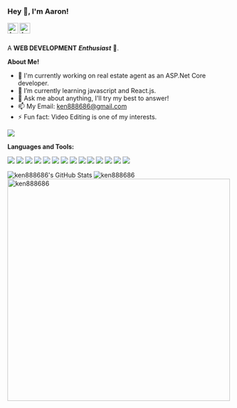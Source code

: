 <!--
**ken888686/ken888686** is a ✨ _special_ ✨ repository because its `README.md` (this file) appears on your GitHub profile.

Here are some ideas to get you started:

- 🔭 I’m currently working on ...
- 🌱 I’m currently learning ...
- 👯 I’m looking to collaborate on ...
- 🤔 I’m looking for help with ...
- 💬 Ask me about ...
- 📫 How to reach me: ...
- 😄 Pronouns: ...
- ⚡ Fun fact: ...
-->

<h3 title="hehehe"> Hey 👋, I'm Aaron!</h3>

<a href="https://www.linkedin.com/in/yungchuntu">
  <img align="left" alt="Aaron's LinkedIn" width="24px" src="https://cdn.jsdelivr.net/npm/simple-icons@v3/icons/linkedin.svg" />
</a>
<a href="https://www.instagram.com/aarontu.8293/">
  <img align="left" alt="Aaron's Instagram" width="24px" src="https://cdn.jsdelivr.net/npm/simple-icons@v3/icons/instagram.svg" />
</a>

<br />
<br />

A **WEB DEVELOPMENT** **_Enthusiast_** 🚀.


**About Me!**

- 🔭 I'm currently working on real estate agent as an ASP.Net Core developer.
- 🌱 I’m currently learning javascript and React.js.
- 💬 Ask me about anything, I'll try my best to answer!
- 📫 My Email: [ken888686@gmail.com](mailto:ken888686@gmail.com)
- ⚡ Fun fact: Video Editing is one of my interests.

![](https://komarev.com/ghpvc/?username=ken888686&style=flat)

**Languages and Tools:**
<p>
  <img src="https://img.shields.io/badge/-C%23-00417B?style=flat&logo=csharp&logoColor=white"/>
  <img src="https://img.shields.io/badge/-ASP.NET-196FB1?style=flat&logo=dotnet&color=blueviolet&logoColor=white"/>
  <img src="https://img.shields.io/badge/-MSSQL-B73837?style=flat&logo=microsoftsqlserver&logoColor=white"/>
  <img src="https://img.shields.io/badge/-Visual%20Studio%20Code-23A9F2?style=flat&logo=Visual%20Studio%20Code&logoColor=white"/>
  <img src="https://img.shields.io/badge/-HTML5-E34F26?style=flat&logo=html5&logoColor=white"/>
  <img src="https://img.shields.io/badge/-CSS3-1572B6?style=flat&logo=css3"/>
  <img src="https://img.shields.io/badge/-JavaScript-EAD41C?style=flat&logo=javascript&logoColor=white"/>
  <img src="https://img.shields.io/badge/-NPM-CB3837?style=flat&logo=NPM&logoColor=white"/>
  <img src="https://img.shields.io/badge/-Bootstrap-563D7C?style=flat&logo=bootstrap&logoColor=white"/>
  <img src="https://img.shields.io/badge/-Nodejs-black?style=flat&logo=Node.js"/>
  <img src="https://img.shields.io/badge/-Vue.js-42B883?style=flat&logo=Vue.js&logoColor=white"/>
  <img src="https://img.shields.io/badge/-React.js-5CCFEE?style=flat&logo=react&logoColor=white"/>
  <img src="https://img.shields.io/badge/-Git-black?style=flat&logo=git"/>
  <img src="https://img.shields.io/badge/-GitHub-black?style=flat&logo=github"/>
</p>

<img src="https://github-readme-stats.vercel.app/api?username=ken888686&show_icons=true&count_private=true&theme=dracula&icon_color=fad000" alt="ken888686's GitHub Stats">
<img src="https://github-readme-streak-stats.herokuapp.com/?user=ken888686&count_private=true&theme=dracula" alt="ken888686" />
<img width=500 src="https://github-readme-stats.vercel.app/api/top-langs/?username=ken888686&count_private=true&theme=dracula" alt="ken888686" />
